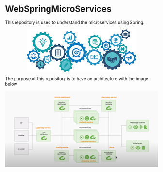 <p align="center">
  <h1>WebSpringMicroServices</h1>
 </p>
 
 This repository is used to understand the microservices using Spring.

<p align="center">
  <img align="center" src="./assets/main.png">
</p>


The purpose of this repository is to have an architecture with the image below

![Architecture](./assets/objective.png "Architecture")
